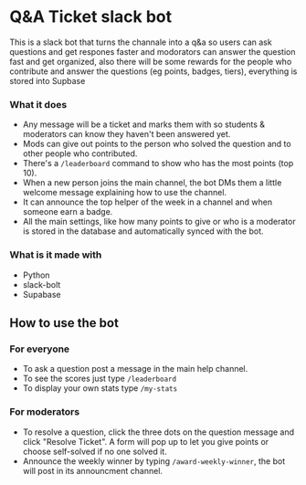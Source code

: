 # Q&A Ticket slack bot

This is a slack bot that turns the channale into a q&a so users can ask questions and get respones faster and modorators can answer the question fast and get organized, also there will be some rewards for the people who contribute and answer the questions (eg points, badges, tiers), everything is stored into Supbase


### What it does

-   Any message will be a ticket and marks them with so students & moderators can know they haven't been answered yet.
-   Mods can give out points to the person who solved the question and to other people who contributed.
-   There's a `/leaderboard` command to show who has the most points (top 10).
-   When a new person joins the main channel, the bot DMs them a little welcome message explaining how to use the channel.
-   It can announce the top helper of the week in a channel and when someone earn a badge.
-   All the main settings, like how many points to give or who is a moderator is stored in the database and automatically synced with the bot.

### What is it made with

-   Python
-   slack-bolt
-   Supabase

## How to use the bot

### For everyone

- To ask a question post a message in the main help channel.
- To see the scores just type `/leaderboard`
- To display your own stats type `/my-stats`

### For moderators

- To resolve a question, click the three dots on the question message and click "Resolve Ticket". 
  A form will pop up to let you give points or choose self-solved if no one solved it.
- Announce the weekly winner by typing `/award-weekly-winner`, the bot will post in its announcment channel.



